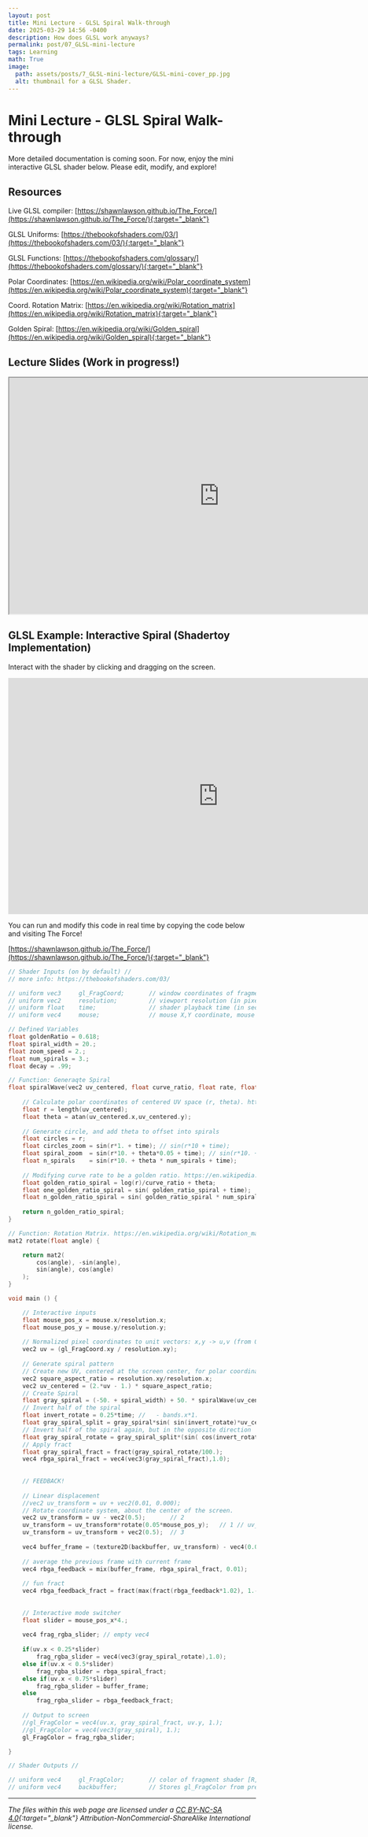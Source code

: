 ```yaml
---
layout: post
title: Mini Lecture - GLSL Spiral Walk-through
date: 2025-03-29 14:56 -0400
description: How does GLSL work anyways?
permalink: post/07_GLSL-mini-lecture
tags: Learning
math: True
image:
  path: assets/posts/7_GLSL-mini-lecture/GLSL-mini-cover_pp.jpg
  alt: thumbnail for a GLSL Shader.
---
```


# Mini Lecture - GLSL Spiral Walk-through

More detailed documentation is coming soon. For now, enjoy the mini interactive GLSL shader below. Please edit, modify, and explore!

## Resources

Live GLSL compiler:		  [https://shawnlawson.github.io/The_Force/](https://shawnlawson.github.io/The_Force/){:target="_blank"}


GLSL Uniforms:		      [https://thebookofshaders.com/03/](https://thebookofshaders.com/03/){:target="_blank"}

GLSL Functions:		      [https://thebookofshaders.com/glossary/](https://thebookofshaders.com/glossary/){:target="_blank"}


Polar Coordinates:	  	[https://en.wikipedia.org/wiki/Polar_coordinate_system](https://en.wikipedia.org/wiki/Polar_coordinate_system){:target="_blank"}

Coord. Rotation Matrix:	[https://en.wikipedia.org/wiki/Rotation_matrix](https://en.wikipedia.org/wiki/Rotation_matrix){:target="_blank"}

Golden Spiral:		      [https://en.wikipedia.org/wiki/Golden_spiral](https://en.wikipedia.org/wiki/Golden_spiral){:target="_blank"}

## Lecture Slides (Work in progress!)

<iframe src="https://drive.google.com/file/d/1ejPnPqXmPh2VTS3K1RtJH4x-zJw98TO4/preview" width="854" height="480" allow="autoplay"></iframe>

## GLSL Example: Interactive Spiral (Shadertoy Implementation)

Interact with the shader by clicking and dragging on the screen.

<iframe width="854" height="480" frameborder="0" src="https://www.shadertoy.com/embed/W3s3z8?gui=true&t=10&paused=false&muted=true" allowfullscreen></iframe>

You can run and modify this code in real time by copying the code below and visiting The Force!

[https://shawnlawson.github.io/The_Force/](https://shawnlawson.github.io/The_Force/){:target="_blank"}

```c++
// Shader Inputs (on by default) //
// more info: https://thebookofshaders.com/03/

// uniform vec3     gl_FragCoord;       // window coordinates of fragment shader (x,y,z)
// uniform vec2     resolution;         // viewport resolution (in pixels)
// uniform float    time;               // shader playback time (in seconds)
// uniform vec4     mouse;              // mouse X,Y coordinate, mouse click X,Y coordinate

// Defined Variables
float goldenRatio = 0.618;
float spiral_width = 20.;
float zoom_speed = 2.;
float num_spirals = 3.;
float decay = .99;

// Function: Generaqte Spiral
float spiralWave(vec2 uv_centered, float curve_ratio, float rate, float num_spirals) {
    
    // Calculate polar coordinates of centered UV space (r, theta). https://en.wikipedia.org/wiki/Polar_coordinate_system
    float r = length(uv_centered);
    float theta = atan(uv_centered.x,uv_centered.y);
    
    // Generate circle, and add theta to offset into spirals
    float circles = r; 
    float circles_zoom = sin(r*1. + time); // sin(r*10 + time); 
    float spiral_zoom  = sin(r*10. + theta*0.05 + time); // sin(r*10. + theta + time)
    float n_spirals    = sin(r*10. + theta * num_spirals + time);
    
    // Modifying curve rate to be a golden ratio. https://en.wikipedia.org/wiki/Golden_spiral
    float golden_ratio_spiral = log(r)/curve_ratio + theta;
    float one_golden_ratio_spiral = sin( golden_ratio_spiral + time);
    float n_golden_ratio_spiral = sin( golden_ratio_spiral * num_spirals + time);
    
    return n_golden_ratio_spiral;
}

// Function: Rotation Matrix. https://en.wikipedia.org/wiki/Rotation_matrix
mat2 rotate(float angle) {

    return mat2(
        cos(angle), -sin(angle),
        sin(angle), cos(angle)
    );
}

void main () {

    // Interactive inputs
    float mouse_pos_x = mouse.x/resolution.x;
    float mouse_pos_y = mouse.y/resolution.y;
    
    // Normalized pixel coordinates to unit vectors: x,y -> u,v (from 0 to 1)
    vec2 uv = (gl_FragCoord.xy / resolution.xy);
    
    // Generate spiral pattern
    // Create new UV, centered at the screen center, for polar coordinates.
    vec2 square_aspect_ratio = resolution.xy/resolution.x;
    vec2 uv_centered = (2.*uv - 1.) * square_aspect_ratio;
    // Create Spiral
    float gray_spiral = (-50. + spiral_width) + 50. * spiralWave(uv_centered, goldenRatio, zoom_speed, num_spirals);
    // Invert half of the spiral
    float invert_rotate = 0.25*time; //   - bands.x*1.
    float gray_spiral_split = gray_spiral*sin( sin(invert_rotate)*uv_centered.y + cos(invert_rotate)*uv_centered.x);
    // Invert half of the spiral again, but in the opposite direction
    float gray_spiral_rotate = gray_spiral_split*(sin( cos(invert_rotate+0.5)*uv_centered.y + sin(invert_rotate+0.5)*uv_centered.x)*20.);
    // Apply fract
    float gray_spiral_fract = fract(gray_spiral_rotate/100.);
    vec4 rbga_spiral_fract = vec4(vec3(gray_spiral_fract),1.0);
    
    
    // FEEDBACK!
    
    // Linear displacement
    //vec2 uv_transform = uv + vec2(0.01, 0.000);
    // Rotate coordinate system, about the center of the screen.
    vec2 uv_transform = uv - vec2(0.5);       // 2
    uv_transform = uv_transform*rotate(0.05*mouse_pos_y);   // 1 // uv_transform*rotate(0.05*mouse_pos_y)
    uv_transform = uv_transform + vec2(0.5);  // 3
    
    vec4 buffer_frame = (texture2D(backbuffer, uv_transform) - vec4(0.0, 0.01, 0.05, 1.0)) * decay; // adding slight color shift per buffer
    
    // average the previous frame with current frame
    vec4 rbga_feedback = mix(buffer_frame, rbga_spiral_fract, 0.01);
    
    // fun fract
    vec4 rbga_feedback_fract = fract(max(fract(rbga_feedback*1.02), 1.-rbga_spiral_fract)*1.1);
    
    
    // Interactive mode switcher
    float slider = mouse_pos_x*4.;
    
    vec4 frag_rgba_slider; // empty vec4
    
    if(uv.x < 0.25*slider)
        frag_rgba_slider = vec4(vec3(gray_spiral_rotate),1.0);
    else if(uv.x < 0.5*slider)
        frag_rgba_slider = rbga_spiral_fract;
    else if(uv.x < 0.75*slider)
        frag_rgba_slider = buffer_frame;
    else
        frag_rgba_slider = rbga_feedback_fract;
    
	// Output to screen
	//gl_FragColor = vec4(uv.x, gray_spiral_fract, uv.y, 1.);
	//gl_FragColor = vec4(vec3(gray_spiral), 1.);
	gl_FragColor = frag_rgba_slider;

}

// Shader Outputs //

// uniform vec4     gl_FragColor;       // color of fragment shader [R, G, B, A]
// uniform vec4     backbuffer;         // Stores gl_FragColor from previous frame
```

---

*The files within this web page are licensed under a [CC BY-NC-SA 4.0](https://creativecommons.org/licenses/by-nc-sa/4.0/){:target="_blank"} Attribution-NonCommercial-ShareAlike International license.*